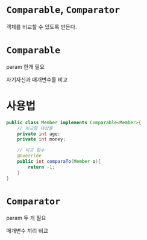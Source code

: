 # `Comparable`, `Comparator`
객체를 비교할 수 있도록 만든다.

# `Comparable`
param 한개 필요

자기자신과 매개변수를 비교

# 사용법
```java
public class Member implements Comparable<Member>{
    // 비교할 대상들
    private int age;
    private int money;

    // 비교 함수
    @Override
    public int comparaTo(Member o){
        return -1;
    }
}
```

# `Comparator`
param 두 개 필요

매개변수 끼리 비교




